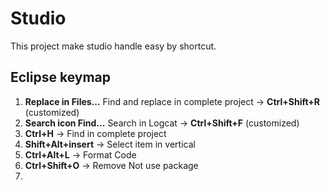 # Studio
This project make studio handle easy by shortcut. 

## Eclipse keymap

1) **Replace in Files...** Find and replace in complete project ->  **Ctrl+Shift+R** (customized)
2) **Search icon Find...** Search in Logcat -> **Ctrl+Shift+F** (customized)
3) **Ctrl+H** -> Find in complete project  
4) **Shift+Alt+insert** -> Select item in vertical
5) **Ctrl+Alt+L** -> Format Code
6) **Ctrl+Shift+O** -> Remove Not use package
7) 




